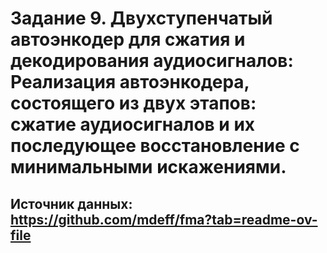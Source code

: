 # Задание 9. Двухступенчатый автоэнкодер для сжатия и декодирования аудиосигналов: Реализация автоэнкодера, состоящего из двух этапов: сжатие аудиосигналов и их последующее восстановление с минимальными искажениями.

## Источник данных: https://github.com/mdeff/fma?tab=readme-ov-file
